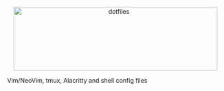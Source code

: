 <p align="center">
  <img src="https://dotfiles.github.io/images/dotfiles-logo.png" alt="dotfiles" width="474" height="148" />
</p>

Vim/NeoVim, tmux, Alacritty and shell config files
